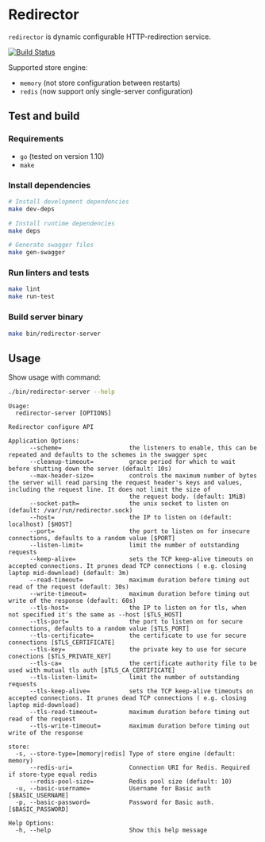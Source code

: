 # Redirector

`redirector` is dynamic configurable HTTP-redirection service.

[![Build Status](https://travis-ci.org/c0va23/redirector.svg?branch=master)](https://travis-ci.org/c0va23/redirector)

Supported store engine:
- `memory` (not store configuration between restarts)
- `redis` (now support only single-server configuration)

## Test and build

### Requirements

- `go` (tested on version 1.10)
- `make`

### Install dependencies

```bash
# Install development dependencies
make dev-deps

# Install runtime dependencies
make deps

# Generate swagger files
make gen-swagger
```


### Run linters and tests

```bash
make lint
make run-test
```


### Build server binary

```bash
make bin/redirector-server
```


## Usage

Show usage with command:
```bash
./bin/redirector-server --help
```

```
Usage:
  redirector-server [OPTIONS]

Redirector configure API

Application Options:
      --scheme=                   the listeners to enable, this can be repeated and defaults to the schemes in the swagger spec
      --cleanup-timeout=          grace period for which to wait before shutting down the server (default: 10s)
      --max-header-size=          controls the maximum number of bytes the server will read parsing the request header's keys and values, including the request line. It does not limit the size of
                                  the request body. (default: 1MiB)
      --socket-path=              the unix socket to listen on (default: /var/run/redirector.sock)
      --host=                     the IP to listen on (default: localhost) [$HOST]
      --port=                     the port to listen on for insecure connections, defaults to a random value [$PORT]
      --listen-limit=             limit the number of outstanding requests
      --keep-alive=               sets the TCP keep-alive timeouts on accepted connections. It prunes dead TCP connections ( e.g. closing laptop mid-download) (default: 3m)
      --read-timeout=             maximum duration before timing out read of the request (default: 30s)
      --write-timeout=            maximum duration before timing out write of the response (default: 60s)
      --tls-host=                 the IP to listen on for tls, when not specified it's the same as --host [$TLS_HOST]
      --tls-port=                 the port to listen on for secure connections, defaults to a random value [$TLS_PORT]
      --tls-certificate=          the certificate to use for secure connections [$TLS_CERTIFICATE]
      --tls-key=                  the private key to use for secure conections [$TLS_PRIVATE_KEY]
      --tls-ca=                   the certificate authority file to be used with mutual tls auth [$TLS_CA_CERTIFICATE]
      --tls-listen-limit=         limit the number of outstanding requests
      --tls-keep-alive=           sets the TCP keep-alive timeouts on accepted connections. It prunes dead TCP connections ( e.g. closing laptop mid-download)
      --tls-read-timeout=         maximum duration before timing out read of the request
      --tls-write-timeout=        maximum duration before timing out write of the response

store:
  -s, --store-type=[memory|redis] Type of store engine (default: memory)
      --redis-uri=                Connection URI for Redis. Required if store-type equal redis
      --redis-pool-size=          Redis pool size (default: 10)
  -u, --basic-username=           Username for Basic auth [$BASIC_USERNAME]
  -p, --basic-password=           Password for Basic auth. [$BASIC_PASSWORD]

Help Options:
  -h, --help                      Show this help message
```

